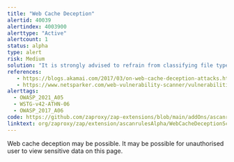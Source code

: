 ```yaml
---
title: "Web Cache Deception"
alertid: 40039
alertindex: 4003900
alerttype: "Active"
alertcount: 1
status: alpha
type: alert
risk: Medium
solution: "It is strongly advised to refrain from classifying file types, such as images or stylesheets solely by their URL and file extension. Instead you should make sure that files are cached based on their Content-Type header."
references:
   - https://blogs.akamai.com/2017/03/on-web-cache-deception-attacks.html
   - https://www.netsparker.com/web-vulnerability-scanner/vulnerabilities/web-cache-deception/
alerttags: 
  - OWASP_2021_A05
  - WSTG-v42-ATHN-06
  - OWASP_2017_A06
code: https://github.com/zaproxy/zap-extensions/blob/main/addOns/ascanrulesAlpha/src/main/java/org/zaproxy/zap/extension/ascanrulesAlpha/WebCacheDeceptionScanRule.java
linktext: org/zaproxy/zap/extension/ascanrulesAlpha/WebCacheDeceptionScanRule.java
---
```

Web cache deception may be possible. It may be possible for unauthorised user to view sensitive data on this page.
